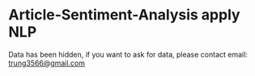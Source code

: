 # Article-Sentiment-Analysis apply NLP

Data has been hidden, if you want to ask for data, please contact email: trung3566@gmail.com

